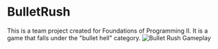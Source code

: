 # BulletRush
This is a team project created for Foundations of Programming II. It is a game that falls under the "bullet hell" category.
![Bullet Rush Gameplay](https://media.discordapp.net/attachments/1351957775449853966/1370940893850239016/BulletRushGif.gif?ex=682153b3&is=68200233&hm=bf911e62f1e71aec31eda4c932578276d38602b8ce943887c76a01c27a6cb4bb&=&width=880&height=495)
